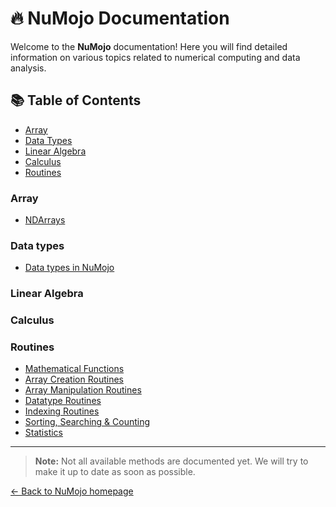 # 🔥 NuMojo Documentation

<!-- maybe add logo here  -->

Welcome to the **NuMojo** documentation! Here you will find detailed information on various topics related to numerical computing and data analysis.

## 📚 Table of Contents

- [Array](#array)
- [Data Types](#data-types)
- [Linear Algebra](#linear-algebra)
- [Calculus](#calculus)
- [Routines](#routines)

### Array

- [NDArrays](./ndarrays/ndarray.md)

### Data types

- [Data types in NuMojo](./datatypes.md)

### Linear Algebra

### Calculus

### Routines

- [Mathematical Functions](./routines/mathfuncs.md)
- [Array Creation Routines](./routines/array_creation_routines.md)
- [Array Manipulation Routines](./routines/array_manipulation_routines.md)
- [Datatype Routines](./routines/datatype_routines.md)
- [Indexing Routines](./routines/indexing_routines.md)
- [Sorting, Searching & Counting](./routines/sorting_searching_counting.md)
- [Statistics](./routines/statistics.md)

---

> **Note:** Not all available methods are documented yet. We will try to make it up to date as soon as possible.

[← Back to NuMojo homepage](../README.md)